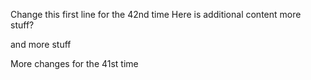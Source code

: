 Change this first line for the 42nd time
Here is additional content
more stuff?

and more stuff

More changes for the 41st time
